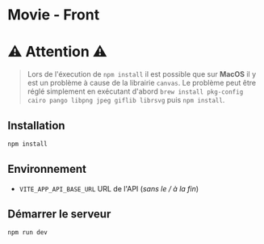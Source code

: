 # Movie - Front

# ⚠️ Attention ⚠️
> Lors de l'éxecution de `npm install` il est possible que sur **MacOS** il y est un problème à cause de la librairie `canvas`.
> Le problème peut être réglé simplement en exécutant d'abord `brew install pkg-config cairo pango libpng jpeg giflib librsvg` puis `npm install`.

## Installation

```sh
npm install
```

## Environnement
- `VITE_APP_API_BASE_URL` URL de l'API (_sans le / à la fin_)

## Démarrer le serveur

```sh
npm run dev
```
